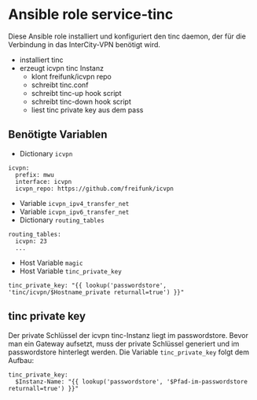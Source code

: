 # Ansible role service-tinc

Diese Ansible role installiert und konfiguriert den tinc daemon, der für die Verbindung in das InterCity-VPN benötigt wird.

- installiert tinc
- erzeugt icvpn tinc Instanz
  - klont freifunk/icvpn repo
  - schreibt tinc.conf
  - schreibt tinc-up hook script
  - schreibt tinc-down hook script
  - liest tinc private key aus dem pass

## Benötigte Variablen

- Dictionary `icvpn`
```
icvpn:
  prefix: mwu
  interface: icvpn
  icvpn_repo: https://github.com/freifunk/icvpn
```
- Variable `icvpn_ipv4_transfer_net`
- Variable `icvpn_ipv6_transfer_net`
- Dictionary `routing_tables`
```
routing_tables:
  icvpn: 23
  ...
```
- Host Variable `magic`
- Host Variable `tinc_private_key`
```
tinc_private_key: "{{ lookup('passwordstore', 'tinc/icvpn/$Hostname_private returnall=true') }}"
```

## tinc private key

Der private Schlüssel der icvpn tinc-Instanz liegt im passwordstore.
Bevor man ein Gateway aufsetzt, muss der private Schlüssel generiert und im passwordstore hinterlegt werden.
Die Variable `tinc_private_key` folgt dem Aufbau:
```
tinc_private_key:
  $Instanz-Name: "{{ lookup('passwordstore', '$Pfad-im-passwordstore returnall=true') }}"
```

